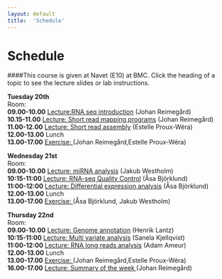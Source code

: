 ```yaml
---
layout: default
title:  'Schedule'
---
```


# Schedule

####This course is given at Navet (E10) at BMC. Click the heading of a topic to see the lecture slides or lab instructions.

**Tuesday 20th**  
Room:  
**09.00-10.00** [Lecture:RNA seq introduction](slides/not_yet_available.pdf) (Johan Reimegård)  
**10.15-11.00** [Lecture: Short read mapping programs](slides/not_yet_available.pdf) (Johan Reimegård)  
**11.00-12.00** [Lecture: Short read assembly](slides/not_yet_available.pdf) (Estelle Proux-Wéra)  
**12.00-13.00** Lunch  
**13.00-17.00** [Exercise: ](../RNAseqLabs/index) (Johan Reimegård,Estelle Proux-Wéra)  
  


**Wednesday 21st**  
Room:  
**09.00-10.00** [Lecture: miRNA analysis](slides/not_yet_available.pdf) (Jakub Westholm)  
**10:15-11:00** [Lecture: RNA-seq Quality Control](slides/not_yet_available.pdf) (Åsa Björklund)  
**11:00-12:00** [Lecture: Differential expression analysis](slides/not_yet_available.pdf) (Åsa Björklund)  
**12.00-13.00** Lunch  
**13.00-17.00** [Exercise: ](../RNAseqLabs/index)(Åsa Björklund, Jakub Westholm)  


**Thursday 22nd**  
Room:  
**09.00-10.00** [Lecture: Genome annotation](slides/not_yet_available.pdf) (Henrik Lantz)  
**10:15-11:00** [Lecture: Multi variate analysis](slides/not_yet_available.pdf) (Sanela Kjellqvist)  
**11:00-12:00** [Lecture: RNA long reads analysis](slides/not_yet_available.pdf) (Adam Ameur)  
**12.00-13.00** Lunch  
**13.00-17.00** [Exercise: ](../RNAseqLabs/index) (Johan Reimegård,Estelle Proux-Wéra)  
**16.00-17.00** [Lecture: Summary of the week ](labs/) (Johan Reimegård)  

